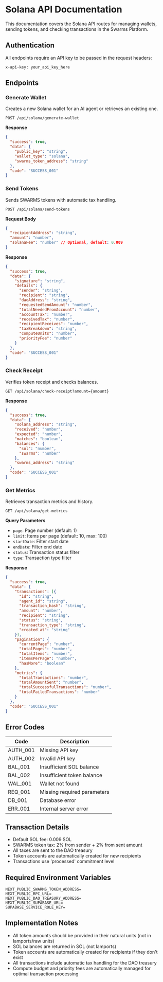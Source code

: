 # Solana API Documentation

This documentation covers the Solana API routes for managing wallets, sending tokens, and checking transactions in the Swarms Platform.

## Authentication

All endpoints require an API key to be passed in the request headers:

```http
x-api-key: your_api_key_here
```

## Endpoints

### Generate Wallet
Creates a new Solana wallet for an AI agent or retrieves an existing one.

```http
POST /api/solana/generate-wallet
```

**Response**
```json
{
  "success": true,
  "data": {
    "public_key": "string",
    "wallet_type": "solana",
    "swarms_token_address": "string"
  },
  "code": "SUCCESS_001"
}
```

### Send Tokens
Sends SWARMS tokens with automatic tax handling.

```http
POST /api/solana/send-tokens
```

**Request Body**
```json
{
  "recipientAddress": "string",
  "amount": "number",
  "solanaFee": "number" // Optional, default: 0.009
}
```

**Response**
```json
{
  "success": true,
  "data": {
    "signature": "string",
    "details": {
      "sender": "string",
      "recipient": "string",
      "daoAddress": "string",
      "requestedSendAmount": "number",
      "totalNeededFromAccount": "number",
      "accountTax": "number",
      "receivedTax": "number",
      "recipientReceives": "number",
      "taxBreakdown": "string",
      "computeUnits": "number",
      "priorityFee": "number"
    }
  },
  "code": "SUCCESS_001"
}
```

### Check Receipt
Verifies token receipt and checks balances.

```http
GET /api/solana/check-receipt?amount={amount}
```

**Response**
```json
{
  "success": true,
  "data": {
    "solana_address": "string",
    "received": "number",
    "expected": "number",
    "matches": "boolean",
    "balances": {
      "sol": "number",
      "swarms": "number"
    },
    "swarms_address": "string"
  },
  "code": "SUCCESS_001"
}
```

### Get Metrics
Retrieves transaction metrics and history.

```http
GET /api/solana/get-metrics
```

**Query Parameters**
- `page`: Page number (default: 1)
- `limit`: Items per page (default: 10, max: 100)
- `startDate`: Filter start date
- `endDate`: Filter end date
- `status`: Transaction status filter
- `type`: Transaction type filter

**Response**
```json
{
  "success": true,
  "data": {
    "transactions": [{
      "id": "string",
      "agent_id": "string",
      "transaction_hash": "string",
      "amount": "number",
      "recipient": "string",
      "status": "string",
      "transaction_type": "string",
      "created_at": "string"
    }],
    "pagination": {
      "currentPage": "number",
      "totalPages": "number",
      "totalItems": "number",
      "itemsPerPage": "number",
      "hasMore": "boolean"
    },
    "metrics": {
      "totalTransactions": "number",
      "totalAmountSent": "number",
      "totalSuccessfulTransactions": "number",
      "totalFailedTransactions": "number"
    }
  },
  "code": "SUCCESS_001"
}
```

## Error Codes

| Code | Description |
|------|-------------|
| AUTH_001 | Missing API key |
| AUTH_002 | Invalid API key |
| BAL_001 | Insufficient SOL balance |
| BAL_002 | Insufficient token balance |
| WAL_001 | Wallet not found |
| REQ_001 | Missing required parameters |
| DB_001 | Database error |
| ERR_001 | Internal server error |

## Transaction Details

- Default SOL fee: 0.009 SOL
- SWARMS token tax: 2% from sender + 2% from sent amount
- All taxes are sent to the DAO treasury
- Token accounts are automatically created for new recipients
- Transactions use 'processed' commitment level

## Required Environment Variables

```env
NEXT_PUBLIC_SWARMS_TOKEN_ADDRESS=
NEXT_PUBLIC_RPC_URL=
NEXT_PUBLIC_DAO_TREASURY_ADDRESS=
NEXT_PUBLIC_SUPABASE_URL=
SUPABASE_SERVICE_ROLE_KEY=
```

## Implementation Notes

- All token amounts should be provided in their natural units (not in lamports/raw units)
- SOL balances are returned in SOL (not lamports)
- Token accounts are automatically created for recipients if they don't exist
- All transactions include automatic tax handling for the DAO treasury
- Compute budget and priority fees are automatically managed for optimal transaction processing 
